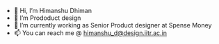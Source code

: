 - 👋 Hi, I’m Himanshu Dhiman
- 👀 I’m Prododuct design
- 🌱 I’m currently working as Senior Product designer at Spense Money
- 📫 You can reach me @ himanshu_d@design.iitr.ac.in

<!---
hdhiman0049/hdhiman0049 is a ✨ special ✨ repository because its `README.md` (this file) appears on your GitHub profile.
You can click the Preview link to take a look at your changes.
--->
